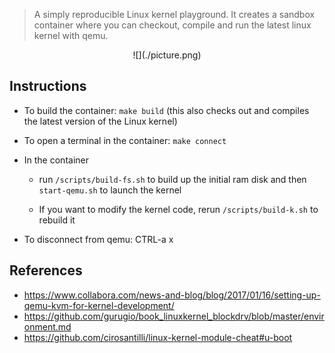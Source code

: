 > A simply reproducible Linux kernel playground. It creates a sandbox container where you can checkout, compile and run the
> latest linux kernel with qemu.

<p align="center">
![](./picture.png)
</p>

## Instructions

- To build the container: `make build` (this also checks out and compiles the
  latest version of the Linux kernel)

- To open a terminal in the container: `make connect`

- In the container

  - run `/scripts/build-fs.sh` to build up the initial ram disk and then
    `start-qemu.sh` to launch the kernel

  - If you want to modify the kernel code, rerun `/scripts/build-k.sh` to
    rebuild it

- To disconnect from qemu: CTRL-a x

## References

- https://www.collabora.com/news-and-blog/blog/2017/01/16/setting-up-qemu-kvm-for-kernel-development/
- https://github.com/gurugio/book_linuxkernel_blockdrv/blob/master/environment.md
- https://github.com/cirosantilli/linux-kernel-module-cheat#u-boot
